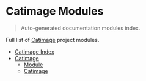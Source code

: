 # Catimage Modules

> Auto-generated documentation modules index.

Full list of [Catimage](README.md#catimage-index) project modules.

- [Catimage Index](README.md#catimage-index)
- [Catimage](catimage/index.md#catimage)
    - [Module](catimage/module.md#module)
    - [Catimage](catimage/catimage.md#catimage)
